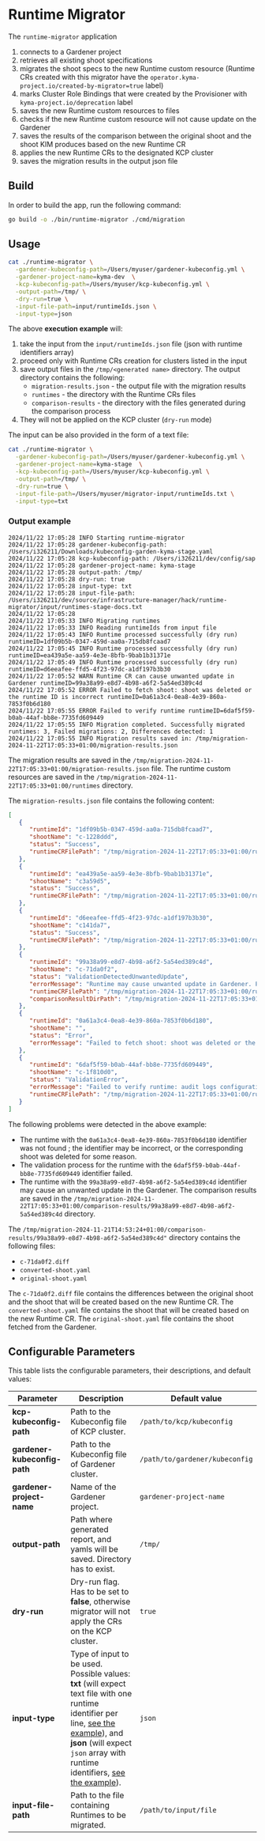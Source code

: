 # Runtime Migrator
The `runtime-migrator` application
1. connects to a Gardener project
2. retrieves all existing shoot specifications
3. migrates the shoot specs to the new Runtime custom resource (Runtime CRs created with this migrator have the `operator.kyma-project.io/created-by-migrator=true` label)
4. marks Cluster Role Bindings that were created by the Provisioner with `kyma-project.io/deprecation` label
5. saves the new Runtime custom resources to files
6. checks if the new Runtime custom resource will not cause update on the Gardener
7. saves the results of the comparison between the original shoot and the shoot KIM produces based on the new Runtime CR
8. applies the new Runtime CRs to the designated KCP cluster
9. saves the migration results in the output json file

## Build

In order to build the app, run the following command:

```bash
go build -o ./bin/runtime-migrator ./cmd/migration
``` 

## Usage

```bash
cat ./runtime-migrator \
  -gardener-kubeconfig-path=/Users/myuser/gardener-kubeconfig.yml \
  -gardener-project-name=kyma-dev  \
  -kcp-kubeconfig-path=/Users/myuser/kcp-kubeconfig.yml \
  -output-path=/tmp/ \
  -dry-run=true \
  -input-file-path=input/runtimeIds.json \
  -input-type=json
```

The above **execution example** will: 
1. take the input from the `input/runtimeIds.json` file (json with runtime identifiers array)
1. proceed only with Runtime CRs creation for clusters listed in the input 
1. save output files in the `/tmp/<generated name>` directory. The output directory contains the following:
    - `migration-results.json` - the output file with the migration results
    - `runtimes` - the directory with the Runtime CRs files
    - `comparison-results` - the directory with the files generated during the comparison process
1. They will not be applied on the KCP cluster (`dry-run` mode)

The input can be also provided in the form of a text file:
```bash
cat ./runtime-migrator \
  -gardener-kubeconfig-path=/Users/myuser/gardener-kubeconfig.yml \
  -gardener-project-name=kyma-stage  \
  -kcp-kubeconfig-path=/Users/myuser/kcp-kubeconfig.yml \
  -output-path=/tmp/ \
  -dry-run=true \
  -input-file-path=/Users/myuser/migrator-input/runtimeIds.txt \
  -input-type=txt
```

### Output example

```
2024/11/22 17:05:28 INFO Starting runtime-migrator
2024/11/22 17:05:28 gardener-kubeconfig-path: /Users/i326211/Downloads/kubeconfig-garden-kyma-stage.yaml
2024/11/22 17:05:28 kcp-kubeconfig-path: /Users/i326211/dev/config/sap
2024/11/22 17:05:28 gardener-project-name: kyma-stage
2024/11/22 17:05:28 output-path: /tmp/
2024/11/22 17:05:28 dry-run: true
2024/11/22 17:05:28 input-type: txt
2024/11/22 17:05:28 input-file-path: /Users/i326211/dev/source/infrastructure-manager/hack/runtime-migrator/input/runtimes-stage-docs.txt
2024/11/22 17:05:28
2024/11/22 17:05:33 INFO Migrating runtimes
2024/11/22 17:05:33 INFO Reading runtimeIds from input file
2024/11/22 17:05:43 INFO Runtime processed successfully (dry run) runtimeID=1df09b5b-0347-459d-aa0a-715db8fcaad7
2024/11/22 17:05:45 INFO Runtime processed successfully (dry run) runtimeID=ea439a5e-aa59-4e3e-8bfb-9bab1b31371e
2024/11/22 17:05:49 INFO Runtime processed successfully (dry run) runtimeID=d6eeafee-ffd5-4f23-97dc-a1df197b3b30
2024/11/22 17:05:52 WARN Runtime CR can cause unwanted update in Gardener runtimeID=99a38a99-e8d7-4b98-a6f2-5a54ed389c4d
2024/11/22 17:05:52 ERROR Failed to fetch shoot: shoot was deleted or the runtime ID is incorrect runtimeID=0a61a3c4-0ea8-4e39-860a-7853f0b6d180
2024/11/22 17:05:55 ERROR Failed to verify runtime runtimeID=6daf5f59-b0ab-44af-bb8e-7735fd609449
2024/11/22 17:05:55 INFO Migration completed. Successfully migrated runtimes: 3, Failed migrations: 2, Differences detected: 1
2024/11/22 17:05:55 INFO Migration results saved in: /tmp/migration-2024-11-22T17:05:33+01:00/migration-results.json
```

The migration results are saved in the `/tmp/migration-2024-11-22T17:05:33+01:00/migration-results.json` file.
The runtime custom resources are saved in the `/tmp/migration-2024-11-22T17:05:33+01:00/runtimes` directory.

The `migration-results.json` file contains the following content:
```json
[
   {
      "runtimeId": "1df09b5b-0347-459d-aa0a-715db8fcaad7",
      "shootName": "c-1228ddd",
      "status": "Success",
      "runtimeCRFilePath": "/tmp/migration-2024-11-22T17:05:33+01:00/runtimes/1df09b5b-0347-459d-aa0a-715db8fcaad7.yaml"
   },
   {
      "runtimeId": "ea439a5e-aa59-4e3e-8bfb-9bab1b31371e",
      "shootName": "c3a59d5",
      "status": "Success",
      "runtimeCRFilePath": "/tmp/migration-2024-11-22T17:05:33+01:00/runtimes/ea439a5e-aa59-4e3e-8bfb-9bab1b31371e.yaml"
   },
   {
      "runtimeId": "d6eeafee-ffd5-4f23-97dc-a1df197b3b30",
      "shootName": "c141da7",
      "status": "Success",
      "runtimeCRFilePath": "/tmp/migration-2024-11-22T17:05:33+01:00/runtimes/d6eeafee-ffd5-4f23-97dc-a1df197b3b30.yaml"
   },
   {
      "runtimeId": "99a38a99-e8d7-4b98-a6f2-5a54ed389c4d",
      "shootName": "c-71da0f2",
      "status": "ValidationDetectedUnwantedUpdate",
      "errorMessage": "Runtime may cause unwanted update in Gardener. Please verify the runtime CR.",
      "runtimeCRFilePath": "/tmp/migration-2024-11-22T17:05:33+01:00/runtimes/99a38a99-e8d7-4b98-a6f2-5a54ed389c4d.yaml",
      "comparisonResultDirPath": "/tmp/migration-2024-11-22T17:05:33+01:00/comparison-results/99a38a99-e8d7-4b98-a6f2-5a54ed389c4d"
   },
   {
      "runtimeId": "0a61a3c4-0ea8-4e39-860a-7853f0b6d180",
      "shootName": "",
      "status": "Error",
      "errorMessage": "Failed to fetch shoot: shoot was deleted or the runtime ID is incorrect"
   },
   {
      "runtimeId": "6daf5f59-b0ab-44af-bb8e-7735fd609449",
      "shootName": "c-1f810d0",
      "status": "ValidationError",
      "errorMessage": "Failed to verify runtime: audit logs configuration not found: missing region: 'australiaeast' for providerType: 'azure'",
      "runtimeCRFilePath": "/tmp/migration-2024-11-22T17:05:33+01:00/runtimes/6daf5f59-b0ab-44af-bb8e-7735fd609449.yaml"
   }
]

```
The following problems were detected in the above example:
- The runtime with the `0a61a3c4-0ea8-4e39-860a-7853f0b6d180` identifier was not found ; the identifier may be incorrect, or the corresponding shoot was deleted for some reason.
- The validation process for the runtime with the `6daf5f59-b0ab-44af-bb8e-7735fd609449` identifier failed. 
- The runtime with the `99a38a99-e8d7-4b98-a6f2-5a54ed389c4d` identifier may cause an unwanted update in the Gardener. The comparison results are saved in the `/tmp/migration-2024-11-22T17:05:33+01:00/comparison-results/99a38a99-e8d7-4b98-a6f2-5a54ed389c4d` directory.


The `/tmp/migration-2024-11-21T14:53:24+01:00/comparison-results/99a38a99-e8d7-4b98-a6f2-5a54ed389c4d"` directory contains the following files:
- `c-71da0f2.diff`
- `converted-shoot.yaml`
- `original-shoot.yaml` 

The `c-71da0f2.diff` file contains the differences between the original shoot and the shoot that will be created based on the new Runtime CR. The `converted-shoot.yaml` file contains the shoot that will be created based on the new Runtime CR. The `original-shoot.yaml` file contains the shoot fetched from the Gardener.

## Configurable Parameters

This table lists the configurable parameters, their descriptions, and default values:

| Parameter | Description                                                                                                                                                                                                                                                                         | Default value       |
|-----------|-------------------------------------------------------------------------------------------------------------------------------------------------------------------------------------------------------------------------------------------------------------------------------------|---------------------|
| **kcp-kubeconfig-path** | Path to the Kubeconfig file of KCP cluster.                                                                                                                                                                                                                                         | `/path/to/kcp/kubeconfig` |
| **gardener-kubeconfig-path** | Path to the Kubeconfig file of Gardener cluster.                                                                                                                                                                                                                                    | `/path/to/gardener/kubeconfig` |
| **gardener-project-name** | Name of the Gardener project.                                                                                                                                                                                                                                                       | `gardener-project-name` |
| **output-path** | Path where generated report, and yamls will be saved. Directory has to exist.                                                                                                                                                                                                       | `/tmp/`             |
| **dry-run** | Dry-run flag. Has to be set to **false**, otherwise migrator will not apply the CRs on the KCP cluster.                                                                                                                                                                             | `true`              |
| **input-type** | Type of input to be used. Possible values: **txt** (will expect text file with one runtime identifier per line, [see the example](input/runtimeids_sample.txt)), and **json** (will expect `json` array with runtime identifiers, [see the example](input/runtimeids_sample.json)). | `json`              |
| **input-file-path** | Path to the file containing Runtimes to be migrated.                                                                                                                                                                                                                                | `/path/to/input/file`                    |

